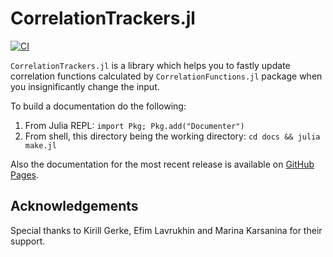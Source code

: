 # CorrelationTrackers.jl
[![CI](https://github.com/shamazmazum/CorrelationTrackers.jl/actions/workflows/test.yml/badge.svg)](https://github.com/shamazmazum/CorrelationTrackers.jl/actions/workflows/test.yml)

`CorrelationTrackers.jl` is a library which helps you to fastly update correlation
functions calculated by `CorrelationFunctions.jl` package when you
insignificantly change the input.

To build a documentation do the following:

1. From Julia REPL: `import Pkg; Pkg.add("Documenter")`
2. From shell, this directory being the working directory: `cd docs && julia make.jl`

Also the documentation for the most recent release is available on
[GitHub Pages](https://shamazmazum.github.io/CorrelationTrackers.jl/v0.1.0/).

## Acknowledgements

Special thanks to Kirill Gerke, Efim Lavrukhin and  Marina Karsanina for their support.
